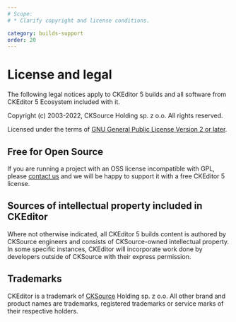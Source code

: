 ```yaml
---
# Scope:
# * Clarify copyright and license conditions.

category: builds-support
order: 20
---
```


# License and legal

The following legal notices apply to CKEditor 5 builds and all software from CKEditor 5 Ecosystem included with it.

Copyright (c) 2003-2022, CKSource Holding sp. z o.o. All rights reserved.

Licensed under the terms of [GNU General Public License Version 2 or later](http://www.gnu.org/licenses/old-licenses/gpl-2.0.html).

## Free for Open Source

If you are running a project with an OSS license incompatible with GPL, please [contact us](https://ckeditor.com/contact/) and we will be happy to support it with a free CKEditor 5 license.

## Sources of intellectual property included in CKEditor

Where not otherwise indicated, all CKEditor 5 builds content is authored by CKSource engineers and consists of CKSource-owned intellectual property. In some specific instances, CKEditor will incorporate work done by developers outside of CKSource with their express permission.

## Trademarks

CKEditor is a trademark of [CKSource](http://cksource.com/) Holding sp. z o.o. All other brand and product names are trademarks, registered trademarks or service marks of their respective holders.

